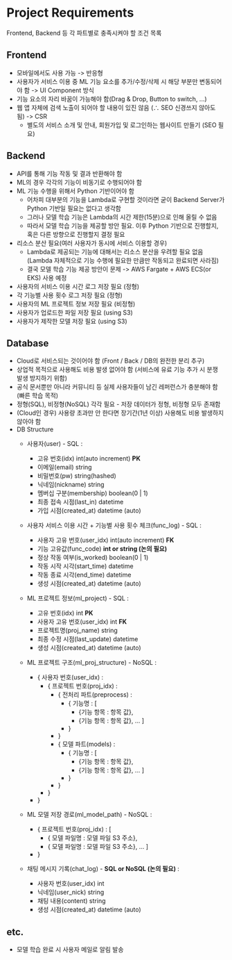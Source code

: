 # Project Requirements
Frontend, Backend 등 각 파트별로 충족시켜야 할 조건 목록

## Frontend
- 모바일에서도 사용 가능 -> 반응형
- 사용자가 서비스 이용 중 ML 기능 요소를 추가/수정/삭제 시 해당 부분만 변동되어야 함 -> UI Component 방식
- 기능 요소의 자리 바꿈이 가능해야 함(Drag & Drop, Button to switch, ...)
- 웹 앱 자체에 검색 노출이 되어야 할 내용이 있진 않음 (∴ SEO 신경쓰지 않아도 됨) -> CSR
  - 별도의 서비스 소개 및 안내, 회원가입 및 로그인하는 웹사이트 만들기 (SEO 필요)

## Backend
- API를 통해 기능 작동 및 결과 반환해야 함
- ML의 경우 각각의 기능이 비동기로 수행되어야 함
- ML 기능 수행을 위해서 Python 기반이어야 함
  - 어차피 대부분의 기능을 Lambda로 구현할 것이라면 굳이 Backend Server가 Python 기반일 필요는 없다고 생각함
  - 그러나 모델 학습 기능은 Lambda의 시간 제한(15분)으로 인해 올릴 수 없음
  - 따라서 모델 학습 기능을 제공할 방안 필요. 이후 Python 기반으로 진행할지, 혹은 다른 방향으로 진행할지 결정 필요
- 리소스 분산 필요(여러 사용자가 동시에 서비스 이용할 경우)
  - Lambda로 제공되는 기능에 대해서는 리소스 분산을 우려할 필요 없음
  (Lambda 자체적으로 기능 수행에 필요한 만큼만 작동되고 완료되면 사라짐)
  - 결국 모델 학습 기능 제공 방안이 문제 -> AWS Fargate + AWS ECS(or EKS) 사용 예정
- 사용자의 서비스 이용 시간 로그 저장 필요 (정형)
- 각 기능별 사용 횟수 로그 저장 필요 (정형)
- 사용자의 ML 프로젝트 정보 저장 필요 (비정형)
- 사용자가 업로드한 파일 저장 필요 (using S3)
- 사용자가 제작한 모델 저장 필요 (using S3)

## Database
- Cloud로 서비스되는 것이어야 함 (Front / Back / DB의 완전한 분리 추구)
- 상업적 목적으로 사용해도 비용 발생 없어야 함 (서비스에 유료 기능 추가 시 분쟁 발생 방지하기 위함)
- 공식 문서뿐만 아니라 커뮤니티 등 실제 사용자들이 남긴 레퍼런스가 충분해야 함 (빠른 학습 목적)
- 정형(SQL), 비정형(NoSQL) 각각 필요 - 저장 데이터가 정형, 비정형 모두 존재함
- (Cloud인 경우) 사용량 초과만 안 한다면 장기간(1년 이상) 사용해도 비용 발생하지 않아야 함
- DB Structure
  - 사용자(user) - SQL :
    - 고유 번호(idx) int(auto increment) **PK**
    - 이메일(email) string
    - 비밀번호(pw) string(hashed)
    - 닉네임(nickname) string
    - 멤버십 구분(membership) boolean(0 | 1)
    - 최종 접속 시점(last_in) datetime
    - 가입 시점(created_at) datetime (auto)

  - 사용자 서비스 이용 시간 + 기능별 사용 횟수 체크(func_log) - SQL :
    - 사용자 고유 번호(user_idx) int(auto increment) **FK**
    - 기능 고유값(func_code) **int or string (논의 필요)**
    - 정상 작동 여부(is_worked) boolean(0 | 1)
    - 작동 시작 시각(start_time) datetime
    - 작동 종료 시각(end_time) datetime
    - 생성 시점(created_at) datetime (auto)

  - ML 프로젝트 정보(ml_project) - SQL :
    - 고유 번호(idx) int **PK**
    - 사용자 고유 번호(user_idx) int **FK**
    - 프로젝트명(proj_name) string
    - 최종 수정 시점(last_update) datetime
    - 생성 시점(created_at) datetime (auto)

  - ML 프로젝트 구조(ml_proj_structure) - NoSQL :
    - { 사용자 번호(user_idx) :
      - { 프로젝트 번호(proj_idx) :
        - { 전처리 파트(preprocess) :
          - { 기능명 : [
            - {기능 항목 : 항목 값},
            - {기능 항목 : 항목 값}, ... ]
          - }
        - }
        - { 모델 파트(models) :
          - { 기능명 : [
            - {기능 항목 : 항목 값},
            - {기능 항목 : 항목 값}, ... ]
          - }
        - }
      - }
    - }

  - ML 모델 저장 경로(ml_model_path) - NoSQL :
    - { 프로젝트 번호(proj_idx) : [
      - { 모델 파일명 : 모델 파일 S3 주소},
      - { 모델 파일명 : 모델 파일 S3 주소}, ... ]
    - }

  - 채팅 메시지 기록(chat_log) - **SQL or NoSQL (논의 필요)** :
    - 사용자 번호(user_idx) int
    - 닉네임(user_nick) string
    - 채팅 내용(content) string
    - 생성 시점(created_at) datetime (auto)

## etc.
- 모델 학습 완료 시 사용자 메일로 알림 발송